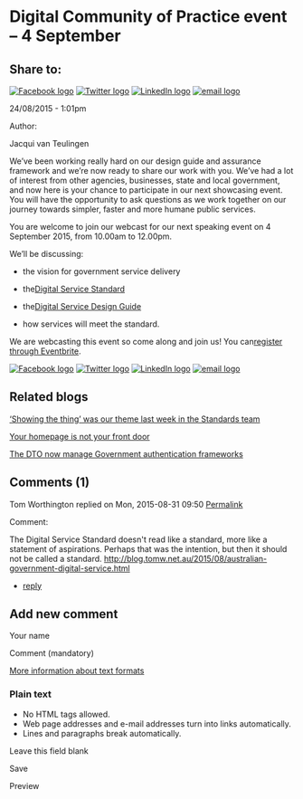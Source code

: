 Digital Community of Practice event – 4 September
=================================================

Share to:
---------

[![Facebook logo](https://www.dto.gov.au/profiles/govcms/modules/features/govcms_share_links/images/facebook.png)](http://www.facebook.com/sharer.php?u=https%3A//www.dto.gov.au/blog/digital-community-practice-event-4-september&t=Digital%20Community%20of%20Practice%20event%20%E2%80%93%204%20September "Share on Facebook") [![Twitter logo](https://www.dto.gov.au/profiles/govcms/modules/features/govcms_share_links/images/twitter.png)](http://twitter.com/share?url=https%3A//www.dto.gov.au/blog/digital-community-practice-event-4-september&text=Digital%20Community%20of%20Practice%20event%20%E2%80%93%204%20September "Share this on Twitter") [![LinkedIn logo](https://www.dto.gov.au/profiles/govcms/modules/features/govcms_share_links/images/linkedin.png)](http://www.linkedin.com/shareArticle?mini=true&url=https%3A//www.dto.gov.au/blog/digital-community-practice-event-4-september&title=Digital%20Community%20of%20Practice%20event%20%E2%80%93%204%20September&summary=We%E2%80%99ve%20been%20working%20really%20hard%20on%20our%20design%20guide%20and%20assurance%20framework%20and%20we%E2%80%99re%20now%20ready%20to%20share%20our%20work%20with%20you.%20We%E2%80%99ve%20had%20a%20lot%20of%20interest%20from%20other%20agencies%2C%20businesses%2C%20state%20and%20local%20government%2C%20and%20now%20here%20is%20your%20chance%20to%20participate%20in%20our%20next%20showcasing%20event.%20You%20will%20have%20the%20opportunity%20to%20ask%20questions%20as%20we%20work%20together%20on%20our%20journey%20towards%20simpler%2C%20faster%20and%20more%20humane%20public%20services.You%20are%20welcome%20to%20join%20our%20webcast%20for%20our%20next%20speaking%20event%20on%204%20September%202015%2C%20from%2010.00am%20to%2012.00pm.&source=Digital%20Transformation%20Office "Publish this post to LinkedIn") [![email logo](https://www.dto.gov.au/profiles/govcms/modules/features/govcms_share_links/images/email.png)](mailto:?subject=Digital%20Community%20of%20Practice%20event%20%E2%80%93%204%20September&body=https%3A//www.dto.gov.au/blog/digital-community-practice-event-4-september "Share via email")

24/08/2015 - 1:01pm

Author: 

Jacqui van Teulingen

We’ve been working really hard on our design guide and assurance framework and we’re now ready to share our work with you. We’ve had a lot of interest from other agencies, businesses, state and local government, and now here is your chance to participate in our next showcasing event. You will have the opportunity to ask questions as we work together on our journey towards simpler, faster and more humane public services.

You are welcome to join our webcast for our next speaking event on 4 September 2015, from 10.00am to 12.00pm.

We’ll be discussing:

-   the vision for government service delivery

-   the[Digital Service Standard](../standard/digital_service_standard.md)

-   the[Digital Service Design Guide](../digital_service_design_guide.md)

-   how services will meet the standard.

We are webcasting this event so come along and join us! You can[register through Eventbrite](https://www.eventbrite.com.au/e/digital-community-of-practice-info-session-4-sept-web-cast-link-tickets-18255644123).

[![Facebook logo](https://www.dto.gov.au/profiles/govcms/modules/features/govcms_share_links/images/facebook.png)](http://www.facebook.com/sharer.php?u=https%3A//www.dto.gov.au/blog/digital-community-practice-event-4-september&t=Digital%20Community%20of%20Practice%20event%20%E2%80%93%204%20September "Share on Facebook") [![Twitter logo](https://www.dto.gov.au/profiles/govcms/modules/features/govcms_share_links/images/twitter.png)](http://twitter.com/share?url=https%3A//www.dto.gov.au/blog/digital-community-practice-event-4-september&text=Digital%20Community%20of%20Practice%20event%20%E2%80%93%204%20September "Share this on Twitter") [![LinkedIn logo](https://www.dto.gov.au/profiles/govcms/modules/features/govcms_share_links/images/linkedin.png)](http://www.linkedin.com/shareArticle?mini=true&url=https%3A//www.dto.gov.au/blog/digital-community-practice-event-4-september&title=Digital%20Community%20of%20Practice%20event%20%E2%80%93%204%20September&summary=We%E2%80%99ve%20been%20working%20really%20hard%20on%20our%20design%20guide%20and%20assurance%20framework%20and%20we%E2%80%99re%20now%20ready%20to%20share%20our%20work%20with%20you.%20We%E2%80%99ve%20had%20a%20lot%20of%20interest%20from%20other%20agencies%2C%20businesses%2C%20state%20and%20local%20government%2C%20and%20now%20here%20is%20your%20chance%20to%20participate%20in%20our%20next%20showcasing%20event.%20You%20will%20have%20the%20opportunity%20to%20ask%20questions%20as%20we%20work%20together%20on%20our%20journey%20towards%20simpler%2C%20faster%20and%20more%20humane%20public%20services.You%20are%20welcome%20to%20join%20our%20webcast%20for%20our%20next%20speaking%20event%20on%204%20September%202015%2C%20from%2010.00am%20to%2012.00pm.&source=Digital%20Transformation%20Office "Publish this post to LinkedIn") [![email logo](https://www.dto.gov.au/profiles/govcms/modules/features/govcms_share_links/images/email.png)](mailto:?subject=Digital%20Community%20of%20Practice%20event%20%E2%80%93%204%20September&body=https%3A//www.dto.gov.au/blog/digital-community-practice-event-4-september "Share via email")

Related blogs
-------------

[‘Showing the thing’ was our theme last week in the Standards team](showing_the_thing_was_our_theme_last_week_in_the_standards_team.md)

[Your homepage is not your front door](your_homepage_is_not_your_front_door.md)

[The DTO now manage Government authentication frameworks](the_dto_now_manage_government_authentication_frameworks.md)

Comments (1)
------------

Tom Worthington replied on Mon, 2015-08-31 09:50 [Permalink](../comment/1team_recruitment.md#comment-1981)

Comment: 

The Digital Service Standard doesn't read like a standard, more like a statement of aspirations. Perhaps that was the intention, but then it should not be called a standard. <http://blog.tomw.net.au/2015/08/australian-government-digital-service.html>

-   [reply](https://www.dto.gov.au/comment/reply/1136/1981)

Add new comment
---------------

Your name

Comment (mandatory)

[More information about text formats](../filter/tips.html)

### Plain text

-   No HTML tags allowed.
-   Web page addresses and e-mail addresses turn into links automatically.
-   Lines and paragraphs break automatically.

Leave this field blank

Save

Preview


